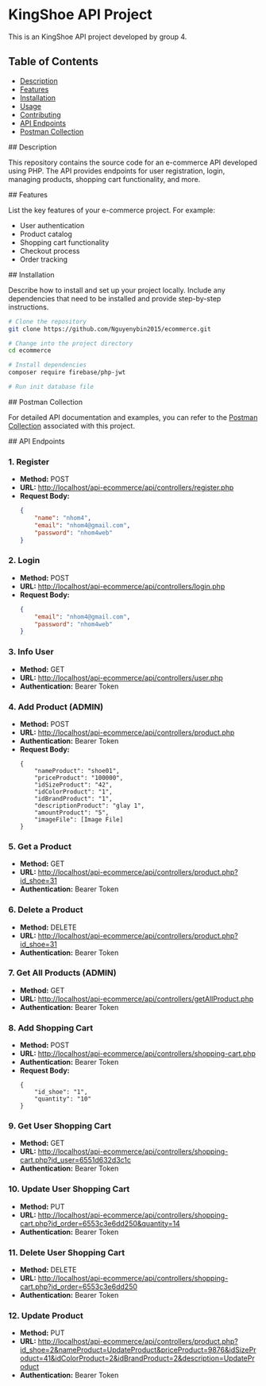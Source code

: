 # KingShoe API Project

This is an KingShoe API project developed by group 4.

## Table of Contents

- [Description](#description)
- [Features](#features)
- [Installation](#installation)
- [Usage](#usage)
- [Contributing](#contributing)
- [API Endpoints](#endpoints)
- [Postman Collection](#postman-collection)

<div id='description'/>
## Description

This repository contains the source code for an e-commerce API developed using PHP. The API provides endpoints for user registration, login, managing products, shopping cart functionality, and more.

<div id='features'/>
## Features

List the key features of your e-commerce project. For example:
- User authentication
- Product catalog
- Shopping cart functionality
- Checkout process
- Order tracking

<div id='installation'/>
## Installation

Describe how to install and set up your project locally. Include any dependencies that need to be installed and provide step-by-step instructions.

```bash
# Clone the repository
git clone https://github.com/Nguyenybin2015/ecommerce.git

# Change into the project directory
cd ecommerce

# Install dependencies
composer require firebase/php-jwt

# Run init database file
```


<div id='postman-collection'/>
## Postman Collection

For detailed API documentation and examples, you can refer to the [Postman Collection](https://www.getpostman.com/collections/0e38cb6c-b88a-4988-98f0-ac3d4a8d13a8) associated with this project.

<div id='endpoints'/>
## API Endpoints

### 1. Register

- **Method:** POST
- **URL:** [http://localhost/api-ecommerce/api/controllers/register.php](http://localhost/api-ecommerce/api/controllers/register.php)
- **Request Body:**
  ```json
  {
      "name": "nhom4",
      "email": "nhom4@gmail.com",
      "password": "nhom4web"
  }
  ```

### 2. Login

- **Method:** POST
- **URL:** [http://localhost/api-ecommerce/api/controllers/login.php](http://localhost/api-ecommerce/api/controllers/login.php)
- **Request Body:**
  ```json
  {
      "email": "nhom4@gmail.com",
      "password": "nhom4web"
  }
  ```

### 3. Info User

- **Method:** GET
- **URL:** [http://localhost/api-ecommerce/api/controllers/user.php](http://localhost/api-ecommerce/api/controllers/user.php)
- **Authentication:** Bearer Token

### 4. Add Product (ADMIN)

- **Method:** POST
- **URL:** [http://localhost/api-ecommerce/api/controllers/product.php](http://localhost/api-ecommerce/api/controllers/product.php)
- **Authentication:** Bearer Token
- **Request Body:**
  ```formdata
  {
      "nameProduct": "shoe01",
      "priceProduct": "100000",
      "idSizeProduct": "42",
      "idColorProduct": "1",
      "idBrandProduct": "1",
      "descriptionProduct": "glay 1",
      "amountProduct": "5",
      "imageFile": [Image File]
  }
  ```

### 5. Get a Product

- **Method:** GET
- **URL:** [http://localhost/api-ecommerce/api/controllers/product.php?id_shoe=31](http://localhost/api-ecommerce/api/controllers/product.php?id_shoe=31)
- **Authentication:** Bearer Token

### 6. Delete a Product

- **Method:** DELETE
- **URL:** [http://localhost/api-ecommerce/api/controllers/product.php?id_shoe=31](http://localhost/api-ecommerce/api/controllers/product.php?id_shoe=31)
- **Authentication:** Bearer Token

### 7. Get All Products (ADMIN)

- **Method:** GET
- **URL:** [http://localhost/api-ecommerce/api/controllers/getAllProduct.php](http://localhost/api-ecommerce/api/controllers/getAllProduct.php)
- **Authentication:** Bearer Token

### 8. Add Shopping Cart

- **Method:** POST
- **URL:** [http://localhost/api-ecommerce/api/controllers/shopping-cart.php](http://localhost/api-ecommerce/api/controllers/shopping-cart.php)
- **Authentication:** Bearer Token
- **Request Body:**
  ```formdata
  {
      "id_shoe": "1",
      "quantity": "10"
  }
  ```

### 9. Get User Shopping Cart

- **Method:** GET
- **URL:** [http://localhost/api-ecommerce/api/controllers/shopping-cart.php?id_user=6551d632d3c1c](http://localhost/api-ecommerce/api/controllers/shopping-cart.php?id_user=6551d632d3c1c)
- **Authentication:** Bearer Token

### 10. Update User Shopping Cart

- **Method:** PUT
- **URL:** [http://localhost/api-ecommerce/api/controllers/shopping-cart.php?id_order=6553c3e6dd250&quantity=14](http://localhost/api-ecommerce/api/controllers/shopping-cart.php?id_order=6553c3e6dd250&quantity=14)
- **Authentication:** Bearer Token

### 11. Delete User Shopping Cart

- **Method:** DELETE
- **URL:** [http://localhost/api-ecommerce/api/controllers/shopping-cart.php?id_order=6553c3e6dd250](http://localhost/api-ecommerce/api/controllers/shopping-cart.php?id_order=6553c3e6dd250)
- **Authentication:** Bearer Token

### 12. Update Product

- **Method:** PUT
- **URL:** [http://localhost/api-ecommerce/api/controllers/product.php?id_shoe=2&nameProduct=UpdateProduct&priceProduct=9876&idSizeProduct=41&idColorProduct=2&idBrandProduct=2&description=UpdateProduct](http://localhost/api-ecommerce/api/controllers/product.php?id_shoe=2&nameProduct=UpdateProduct&priceProduct=9876&idSizeProduct=41&idColorProduct=2&idBrandProduct=2&description=UpdateProduct)
- **Authentication:** Bearer Token

